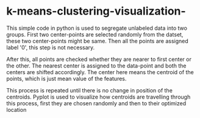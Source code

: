 # k-means-clustering-visualization-
This simple code in python is used to segregate unlabeled data into two groups. First two center-points are selected randomly from the datset, these two center-points might be same. Then all the points are assigned label '0', this step is not necessary.

After this, all points are checked whether they are nearer to first center or the other. The nearest center is assigned to the data-point and both the centers are shifted accordingly. The center here means the centroid of the points, which is just mean value of the features.

This process is repeated until there is no change in position of the centroids. Pyplot is used to visualize how centroids are travelling through this process, first they are chosen randomly and then to their optimized location
